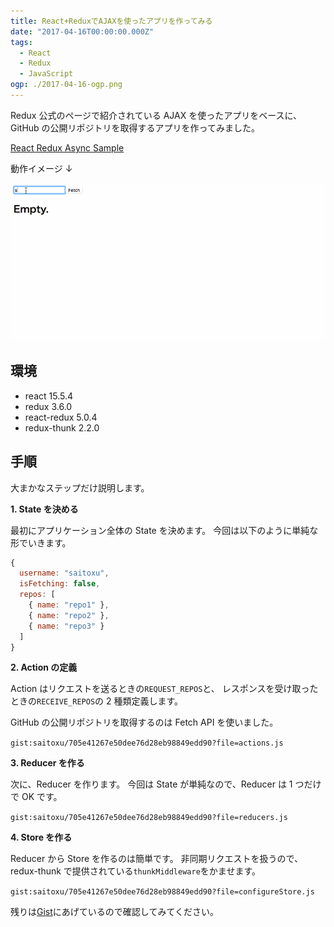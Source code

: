 ```yaml
---
title: React+ReduxでAJAXを使ったアプリを作ってみる
date: "2017-04-16T00:00:00.000Z"
tags:
  - React
  - Redux
  - JavaScript
ogp: ./2017-04-16-ogp.png
---
```


Redux 公式のページで紹介されている AJAX を使ったアプリをベースに、
GitHub の公開リポジトリを取得するアプリを作ってみました。

[React Redux Async Sample](/playground/react-redux-async-sample/)

動作イメージ ↓

![Anime](./2017-04-16-anime.gif)

## **環境**

- react 15.5.4
- redux 3.6.0
- react-redux 5.0.4
- redux-thunk 2.2.0

## **手順**

大まかなステップだけ説明します。

**1. State を決める**

最初にアプリケーション全体の State を決めます。
今回は以下のように単純な形でいきます。

```js
{
  username: "saitoxu",
  isFetching: false,
  repos: [
    { name: "repo1" },
    { name: "repo2" },
    { name: "repo3" }
  ]
}
```

**2. Action の定義**

Action はリクエストを送るときの`REQUEST_REPOS`と、
レスポンスを受け取ったときの`RECEIVE_REPOS`の 2 種類定義します。

GitHub の公開リポジトリを取得するのは Fetch API を使いました。

`gist:saitoxu/705e41267e50dee76d28eb98849edd90?file=actions.js`

**3. Reducer を作る**

次に、Reducer を作ります。
今回は State が単純なので、Reducer は 1 つだけで OK です。

`gist:saitoxu/705e41267e50dee76d28eb98849edd90?file=reducers.js`

**4. Store を作る**

Reducer から Store を作るのは簡単です。
非同期リクエストを扱うので、redux-thunk で提供されている`thunkMiddleware`をかませます。

`gist:saitoxu/705e41267e50dee76d28eb98849edd90?file=configureStore.js`

残りは[Gist](https://gist.github.com/saitoxu/705e41267e50dee76d28eb98849edd90)にあげているので確認してみてください。
